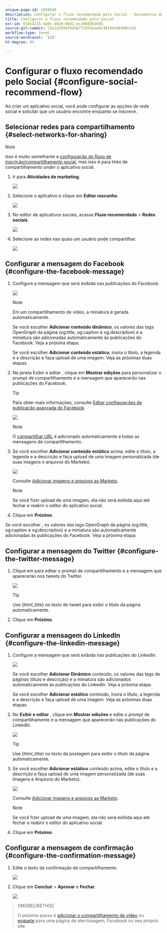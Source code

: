 ```yaml
---
unique-page-id: 2950549
description: Configurar o fluxo recomendado pelo Social - Documentos do Marketo - Documentação do produto
title: Configurar o fluxo recomendado pelo Social
exl-id: 01b54215-4a0c-4639-80d2-ec30603b3695
source-git-commit: 72e1d29347bd5b77107da1e9c30169cb6490c432
workflow-type: tm+mt
source-wordcount: '515'
ht-degree: 0%

---
```


# Configurar o fluxo recomendado pelo Social {#configure-social-recommend-flow}

Ao criar um aplicativo social, você pode configurar as opções de rede social e solicitar que um usuário encontre enquanto se inscreve.

## Selecionar redes para compartilhamento {#select-networks-for-sharing}

>[!NOTE]
>
>Isso é muito semelhante a [configuração do fluxo de inscrição/compartilhamento social](/help/marketo/product-docs/demand-generation/social/configuring-social-actions/configure-social-sign-up-share-flow.md), mas isso é para links de compartilhamento _under_ o aplicativo social.

1. Ir para **Atividades de marketing**.

   ![](assets/login-marketing-activities-1.png)

1. Selecione o aplicativo e clique em **Editar rascunho**.

   ![](assets/image2014-9-22-11-3a51-3a6.png)

1. No editor de aplicativos sociais, acesse **Fluxo recomendado** > **Redes sociais**.

   ![](assets/recommendedflow.png)

1. Selecione as redes nas quais um usuário pode compartilhar.

   ![](assets/socialnetworkschoose.png)

## Configurar a mensagem do Facebook {#configure-the-facebook-message}

1. Configure a mensagem que será exibida nas publicações do Facebook.

   ![](assets/image2014-9-22-11-3a53-3a21.png)

   >[!NOTE]
   >
   >Em um compartilhamento de vídeo, a miniatura é gerada automaticamente.

   Se você escolher **Adicionar conteúdo dinâmico**, os valores das tags OpenGraph da página (og:title, og:caption e og:description) e a miniatura são adicionadas automaticamente às publicações do Facebook. Veja a próxima etapa.

   Se você escolher **Adicionar conteúdo estático**, insira o título, a legenda e a descrição e faça upload de uma imagem. Veja as próximas duas etapas.

1. Na janela Exibir e editar , clique em **Mostrar edições** para personalizar o prompt de compartilhamento e a mensagem que aparecerão nas publicações do Facebook.

   >[!TIP]
   >
   >Para obter mais informações, consulte [Editar configurações de publicação avançada do Facebook](/help/marketo/product-docs/demand-generation/facebook/edit-facebook-rich-post-settings.md).

   ![](assets/image2014-9-22-11-3a54-3a36.png)

   >[!NOTE]
   >
   >O [compartilhar URL](/help/marketo/product-docs/demand-generation/social/social-functions/choose-the-share-url-for-a-social-app.md) é adicionado automaticamente a todas as mensagens de compartilhamento.

1. Se você escolher **Adicionar conteúdo estático** acima, edite o título, a legenda e a descrição e faça upload de uma imagem personalizada (de suas imagens e arquivos do Marketo).

   ![](assets/image2014-9-22-11-3a55-3a14.png)

   Consulte [Adicionar imagens e arquivos ao Marketo](/help/marketo/product-docs/demand-generation/images-and-files/add-images-and-files-to-marketo.md).

   >[!NOTE]
   >
   >Se você fizer upload de uma imagem, ela não será exibida aqui até fechar e reabrir o editor do aplicativo social.

1. Clique em **Próximo**.

Se você escolher , os valores das tags OpenGraph da página (og:title, og:caption e og:description) e a miniatura são automaticamente adicionadas às publicações do Facebook. Veja a próxima etapa.

## Configurar a mensagem do Twitter {#configure-the-twitter-message}

1. Clique em para editar o prompt de compartilhamento e a mensagem que aparecerão nos tweets do Twitter.

   ![](assets/image2014-9-22-12-3a2-3a40.png)

   >[!TIP]
   >
   >Use {html_title} no texto do tweet para exibir o título da página automaticamente.

1. Clique em **Próximo**.

## Configurar a mensagem do LinkedIn {#configure-the-linkedin-message}

1. Configure a mensagem que será exibida nas publicações do LinkedIn.

   ![](assets/image2014-9-22-12-3a3-3a21.png)

   Se você escolher **Adicionar Dinâmico** conteúdo, os valores das tags de páginas (título e descrição) e a miniatura são adicionados automaticamente às publicações do LinkedIn. Veja a próxima etapa.

   Se você escolher **Adicionar estático** conteúdo, insira o título, a legenda e a descrição e faça upload de uma imagem. Veja as próximas duas etapas.

1. No **Exibir e editar** , clique em **Mostrar edições** e edite o prompt de compartilhamento e a mensagem que aparecerão nas publicações do LinkedIn.

   ![](assets/image2014-9-22-12-3a3-3a38.png)

   >[!TIP]
   >
   >Use {html_title} no texto da postagem para exibir o título da página automaticamente.

1. Se você escolher **Adicionar estático** conteúdo acima, edite o título e a descrição e faça upload de uma imagem personalizada (de suas Imagens e Arquivos do Marketo).

   ![](assets/image2014-9-22-12-3a4-3a43.png)

   Consulte [Adicionar imagens e arquivos ao Marketo](/help/marketo/product-docs/demand-generation/images-and-files/add-images-and-files-to-marketo.md).

   >[!NOTE]
   >
   >Se você fizer upload de uma imagem, ela não será exibida aqui até fechar e reabrir o editor do aplicativo social.

1. Clique em **Próximo**.

## Configurar a mensagem de confirmação {#configure-the-confirmation-message}

1. Edite o texto da confirmação de compartilhamento.

   ![](assets/image2014-9-22-12-3a5-3a30.png)

1. Clique em **Concluir** > **Aprovar** e **Fechar**.

   ![](assets/image2014-9-22-12-3a5-3a45.png)

>[!MORELIKETHIS]
>
>O próximo passo é [adicionar o compartilhamento de vídeo](/help/marketo/product-docs/demand-generation/social/configuring-social-actions/customize-video-share-flow.md) ou [enquete](/help/marketo/product-docs/demand-generation/social/creating-a-poll/create-a-poll.md) para uma página de aterrissagem, Facebook ou seu próprio site.
